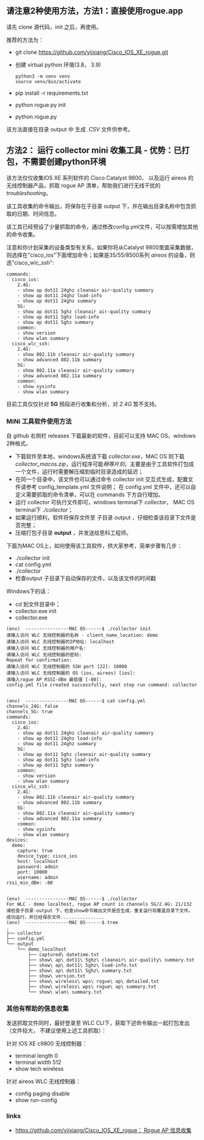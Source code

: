 ## 请注意2种使用方法，方法1：直接使用rogue.app

请先 clone 源代码，init 之后，再使用。

推荐的方法为：
- git clone https://github.com/yijxiang/Cisco_IOS_XE_rogue.git
- 创建 virtual python 环境(3.8， 3.9)
  ```
  python3 -m venv venv
  source venv/bin/activate
  ```
  
- pip install -r requirements.txt
- python rogue.py init
- python rogue.py

该方法直接在目录 output 中 生成 *.CSV* 文件供参考。


## 方法2： 运行 collector mini 收集工具 - 优势：已打包，不需要创建python环境

该方法仅仅收集IOS XE 系列软件的 Cisco Catalyst 9800、 以及运行 aireos 的无线控制器产品，抓取 rogue AP 清单，帮助我们进行无线干扰的 *troubleshooting*。

该工具收集的命令输出，将保存在子目录 output 下，并在输出目录名称中包含抓取的日期、时间信息。

该工具已经预设了少量抓取的命令，通过修改config.yml文件，可以按需增加其他的命令收集。

注意和你计划采集的设备类型有关系，如果你将从Catalyst 9800里面采集数据，则选择在"cisco_ios"下面增加命令；如果是35/55/8500系列 *aireos* 的设备，则选"cisco_wlc_ssh":

```
commands:
  cisco_ios:
    2.4G:
    - show ap dot11 24ghz cleanair air-quality summary
    - show ap dot11 24ghz load-info
    - show ap dot11 24ghz summary
    5G:
    - show ap dot11 5ghz cleanair air-quality summary
    - show ap dot11 5ghz load-info
    - show ap dot11 5ghz summary
    common:
    - show version
    - show wlan summary
  cisco_wlc_ssh:
    2.4G:
    - show 802.11b cleanair air-quality summary
    - show advanced 802.11b summary
    5G:
    - show 802.11a cleanair air-quality summary
    - show advanced 802.11a summary
    common:
    - show sysinfo
    - show wlan summary
```

目前工具仅仅针对 **5G** 频段进行收集和分析，对 *2.4G* 暂不支持。

### MiNi 工具软件使用方法

自 github 右侧栏 releases 下载最新的软件，目前可以支持 MAC OS、windows 2种格式。
- 下载软件至本地，windows系统请下载 *collector.exe*，MAC OS 则下载 *collector_macos.zip*，运行程序可能*稍等片刻*，主要是由于工具软件打包成一个文件，运行时需要解压缩到临时目录造成的延迟；
- 在同一个目录中，该文件也可以通过命令 collector init 交互式生成，配置文件请参考 config_template.yml 文件说明；
    在 config.yml 文件中，还可以自定义需要抓取的命令清单，可以在 commands 下方自行增加。
- 运行 collector 可执行文件即可，windows terminal下 *collector*， MAC OS terminal下 *./collector*；
- 如果运行顺利，软件将保存文件至 子目录 output ，仔细检查该目录下文件是否完整；
- 压缩打包子目录 **output** ，并发送给思科工程师。


下面为MAC OS上，如何使用该工具软件，供大家参考，简单步骤有几步：
- ./collector init
- cat config.yml
- ./collector 
- 检查output 子目录下自动保存的文件，以及该文件的时间戳


Windows下的话：
- cd 到文件目录中；
- collector.exe init
- collector.exe



```
(env)  ----------------MAC OS------$ ./collector init
请输入访问 WLC 无线控制器的名称 - client_name_location: demo
请输入访问 WLC 无线控制器的IP地址: localhost
请输入访问 WLC 无线控制器的用户名: 
请输入访问 WLC 无线控制器的密码: 
Repeat for confirmation: 
请输入访问 WLC 无线控制器的 SSH port [22]: 10000
请输入访问 WLC 无线控制器的 OS (ios, aireos) [ios]: 
请输入rogue AP RSSI-dBm 最低值 [-80]: 
config.yml file created successfully, next step run command: collector


(env)  ----------------MAC OS------$ cat config.yml 
channels_24G: false
channels_5G: true
commands:
  cisco_ios:
    2.4G:
    - show ap dot11 24ghz cleanair air-quality summary
    - show ap dot11 24ghz load-info
    - show ap dot11 24ghz summary
    5G:
    - show ap dot11 5ghz cleanair air-quality summary
    - show ap dot11 5ghz load-info
    - show ap dot11 5ghz summary
    common:
    - show version
    - show wlan summary
  cisco_wlc_ssh:
    2.4G:
    - show 802.11b cleanair air-quality summary
    - show advanced 802.11b summary
    5G:
    - show 802.11a cleanair air-quality summary
    - show advanced 802.11a summary
    common:
    - show sysinfo
    - show wlan summary
devices:
  demo:
    capture: true
    device_type: cisco_ios
    host: localhost
    password: admin
    port: 10000
    username: admin
rssi_min_dBm: -80


(env)  ----------------MAC OS------$ ./collector 
For WLC - demo localhost, rogue AP count in channels 5G/2.4G: 21/132
请检查子目录-output 下，检查show命令输出文件是否生成，重复运行将覆盖目录下文件。
成功运行，并已经保存文件................
(env)  ----------------MAC OS------$ tree
.
├── collector
├── config.yml
└── output
    └── demo_localhost
        ├── captured\ datetime.txt
        ├── show\ ap\ dot11\ 5ghz\ cleanair\ air-quality\ summary.txt
        ├── show\ ap\ dot11\ 5ghz\ load-info.txt
        ├── show\ ap\ dot11\ 5ghz\ summary.txt
        ├── show\ version.txt
        ├── show\ wireless\ wps\ rogue\ ap\ detailed.txt
        ├── show\ wireless\ wps\ rogue\ ap\ summary.txt
        └── show\ wlan\ summary.txt
```

###  其他有帮助的信息收集

发送抓取文件同时，最好登录至 WLC CLI下，获取下述命令输出一起打包发出（文件较大，
不建议使用上述工具抓取）：

针对 IOS XE c9800 无线控制器：

- terminal length 0
- terminal width 512
- show tech wireless


针对 aireos WLC 无线控制器：

- config paging disable
- show run-config


### links

- [ https://github.com/yijxiang/Cisco_IOS_XE_rogue： Rogue AP 信息收集](https://github.com/yijxiang/Cisco_IOS_XE_rogue/releases)